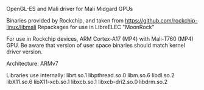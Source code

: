 OpenGL-ES and Mali driver for Mali Midgard GPUs

Binaries provided by Rockchip, and taken from https://github.com/rockchip-linux/libmali
Repackages for use in LibreELEC "MoonRock"

For use in Rockchip devices, ARM Cortex-A17 (MP4) with Mali-T760 (MP4) GPU.
Be aware that version of user space binaries should match kernel driver version.

Architecture: ARMv7

Libraries use internally:
  librt.so.1 libpthread.so.0 libm.so.6 libdl.so.2 libX11.so.6
  libX11-xcb.so.1 libxcb.so.1 libxcb-dri2.so.0 libdrm.so.2
